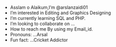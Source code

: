 -  Asslam o Alaikum,I’m @arslanzaidi01
-  I’m interested in Editing and Graphics Designing
-  I’m currently learning SQL and PHP. 
-  I’m looking to collaborate on ...
-  How to reach me By using my Email_id.
-  Pronouns: ...Arsal
-  Fun fact: ...Cricket Addictor


